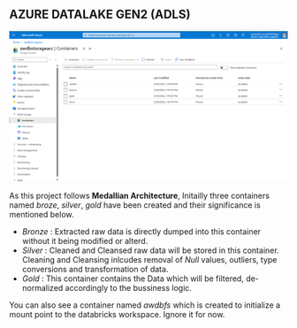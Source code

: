 ## AZURE DATALAKE GEN2 (ADLS)
<p align = 'center'>
<img src='BSG_Containers_Creation.png'>
</p>

As this project follows **Medallian Architecture**, Initailly three containers named *broze*, *silver*, *gold* have been created and their significance is mentioned below.
- *Bronze* : Extracted raw data is directly dumped into this container without it being modified or alterd.
- *Silver* : Cleaned and Cleansed raw data will be stored in this container. Cleaning and Cleansing inlcudes removal of *Null* values, outliers, type conversions and transformation of data.
- *Gold* : This container contains the Data which will be filtered, de-normalized accordingly to the bussiness logic.

You can also see a container named *awdbfs* which is created to initialize a mount point to the databricks workspace. Ignore it for now.
